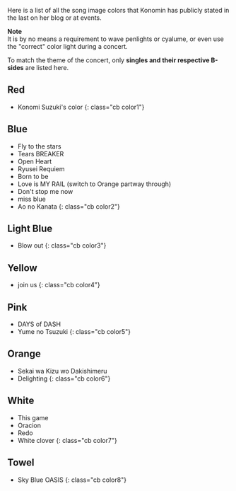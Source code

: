 Here is a list of all the song image colors that Konomin has publicly stated in the last on her blog or at events.

**Note**  
It is by no means a requirement to wave penlights or cyalume, or even use the "correct" color light during a concert.

To match the theme of the concert, only **singles and their respective B-sides** are listed here.

## Red

* Konomi Suzuki's color
{: class="cb color1"}

## Blue

* Fly to the stars
* Tears BREAKER
* Open Heart
* Ryusei Requiem
* Born to be
* Love is MY RAIL (switch to Orange partway through)
* Don't stop me now
* miss blue
* Ao no Kanata
{: class="cb color2"}

## Light Blue

* Blow out
{: class="cb color3"}

## Yellow

* join us
{: class="cb color4"}

## Pink

* DAYS of DASH
* Yume no Tsuzuki
{: class="cb color5"}

## Orange

* Sekai wa Kizu wo Dakishimeru
* Delighting
{: class="cb color6"}

## White

* This game
* Oracion
* Redo
* White clover
{: class="cb color7"}

## Towel

* Sky Blue OASIS
{: class="cb color8"}
